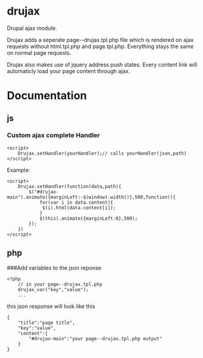 drujax
======
Drupal ajax module.

Drujax adds a seperate page--drujax.tpl.php file which is rendered on ajax requests without html.tpl.php and page.tpl.php. Everything stays the same on normal page requests.

Drujax also makes use of jquery address push states. Every content link will automaticly load your page content through ajax. 

Documentation
=============

js
--

### Custom ajax complete Handler

    <script>
        Drujax.setHandler(yourHandler);// calls yourHandler(json,path)
    </script>

Example:

    <script>
        Drujax.setHandler(function(data,path){
            $("#drujax-main").animate({marginLeft:-$(window).width()},500,function(){
                for(var i in data.content){
                 $(i).html(data.content[i]);
                }
                $(this).animate({marginLeft:0},500);
            });
        })
    </script>

php
---

###Add variables to the json reponse
    
    <?php 
        // in your page--drujax.tpl.php
        drujax_var("key","value"); 
        ...
        
this json response will look like this
    
    {
        "title":"page title",
        "key":"value",
        "content":{
            "#drujax-main":"your page--drujax.tpl.php output"
        }
    }